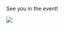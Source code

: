 See you in the event!


<img src="https://raw.githubusercontent.com/Mozilla-Chandigarh/Untangling-the-web/master/event_speaker.png">

